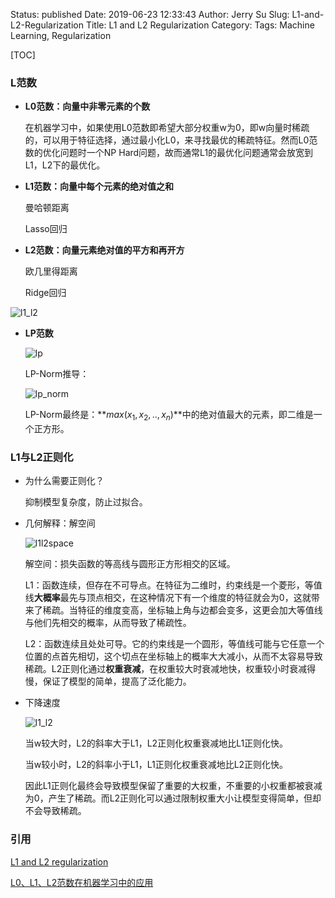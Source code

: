 Status: published
Date: 2019-06-23 12:33:43
Author: Jerry Su
Slug: L1-and-L2-Regularization
Title: L1 and L2 Regularization
Category: 
Tags: Machine Learning, Regularization

[TOC]

### L范数

- **L0范数：向量中非零元素的个数**

    在机器学习中，如果使用L0范数即希望大部分权重w为0，即w向量时稀疏的，可以用于特征选择，通过最小化L0，来寻找最优的稀疏特征。然而L0范数的优化问题时一个NP Hard问题，故而通常L1的最优化问题通常会放宽到L1，L2下的最优化。

- **L1范数：向量中每个元素的绝对值之和**

    曼哈顿距离  
    
    Lasso回归

- **L2范数：向量元素绝对值的平方和再开方**
    
    欧几里得距离  
    
    Ridge回归

![l1_l2](images/Regularization/l1_l2.png)

- **LP范数**

    ![lp](images/Regularization/l_norm.png)

    LP-Norm推导：

    ![lp_norm](images/Regularization/lp.png) 

    LP-Norm最终是：**$max(x_1, x_2,..,x_n)$**中的绝对值最大的元素，即二维是一个正方形。

### L1与L2正则化

- 为什么需要正则化？

    抑制模型复杂度，防止过拟合。

- 几何解释：解空间

    ![l1l2space](images/Regularization/l1_l2space.jpg)
    
    解空间：损失函数的等高线与圆形正方形相交的区域。
    
    L1：函数连续，但存在不可导点。在特征为二维时，约束线是一个菱形，等值线**大概率**最先与顶点相交，在这种情况下有一个维度的特征就会为0，这就带来了稀疏。当特征的维度变高，坐标轴上角与边都会变多，这更会加大等值线与他们先相交的概率，从而导致了稀疏性。
    
    L2：函数连续且处处可导。它的约束线是一个圆形，等值线可能与它任意一个位置的点首先相切，这个切点在坐标轴上的概率大大减小，从而不太容易导致稀疏。L2正则化通过**权重衰减**，在权重较大时衰减地快，权重较小时衰减得慢，保证了模型的简单，提高了泛化能力。

- 下降速度

    ![l1_l2](images/Regularization/l1_l2.png)
    
    当w较大时，L2的斜率大于L1，L2正则化权重衰减地比L1正则化快。
    
    当w较小时，L2的斜率小于L1，L1正则化权重衰减地比L2正则化快。
    
    因此L1正则化最终会导致模型保留了重要的大权重，不重要的小权重都被衰减为0，产生了稀疏。而L2正则化可以通过限制权重大小让模型变得简单，但却不会导致稀疏。

### 引用

[L1 and L2 regularization](https://medium.com/datadriveninvestor/l1-l2-regularization-7f1b4fe948f2)

[L0、L1、L2范数在机器学习中的应用](https://www.jianshu.com/p/4bad38fe07e6)